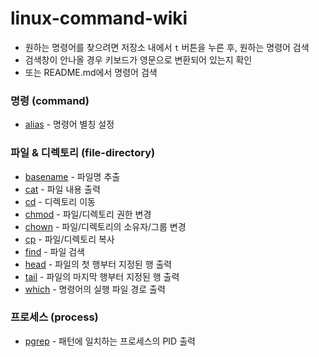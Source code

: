 # linux-command-wiki

* 원하는 명령어를 찾으려면 저장소 내에서 `t` 버튼을 누른 후, 원하는 명령어 검색
* 검색창이 안나올 경우 키보드가 영문으로 변환되어 있는지 확인
* 또는 README.md에서 명령어 검색



### 명령 (command)

* [alias](https://github.com/hongsii/linux-command-wiki/blob/master/command/alias.md) - 명령어 별칭 설정

### 파일 & 디렉토리 (file-directory)

* [basename](https://github.com/hongsii/linux-command-wiki/blob/master/file-directory/basename.md) - 파일명 추출
* [cat](https://github.com/hongsii/linux-command-wiki/blob/master/file-directory/cat.md) - 파일 내용 출력
* [cd](https://github.com/hongsii/linux-command-wiki/blob/master/file-directory/cd.md) - 디렉토리 이동
* [chmod](https://github.com/hongsii/linux-command-wiki/blob/master/file-directory/chmod.md) - 파일/디렉토리 권한 변경
* [chown](https://github.com/hongsii/linux-command-wiki/blob/master/file-directory/chown.md) - 파일/디렉토리의 소유자/그룹 변경
* [cp](https://github.com/hongsii/linux-command-wiki/blob/master/file-directory/cp.md) - 파일/디렉토리 복사
* [find](https://github.com/hongsii/linux-command-wiki/blob/master/file-directory/find.md) - 파일 검색
* [head](https://github.com/hongsii/linux-command-wiki/blob/master/file-directory/head.md) - 파일의 첫 행부터 지정된 행 출력
* [tail](https://github.com/hongsii/linux-command-wiki/blob/master/file-directory/tail.md) - 파일의 마지막 행부터 지정된 행 출력
* [which](https://github.com/hongsii/linux-command-wiki/blob/master/file-directory/which.md) - 명령어의 실행 파일 경로 출력

### 프로세스 (process)

* [pgrep](https://github.com/hongsii/linux-command-wiki/blob/master/process/pgrep.md) - 패턴에 일치하는 프로세스의 PID 출력

